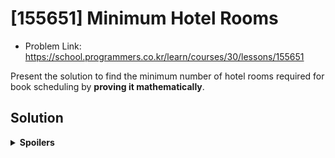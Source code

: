 # [155651] Minimum Hotel Rooms
* Problem Link: https://school.programmers.co.kr/learn/courses/30/lessons/155651

Present the solution to find the minimum number of hotel rooms required for book scheduling by **proving it mathematically**.
  
## Solution
<details>
  <summary><b>Spoilers</b></summary>
  This kind of problem is called <b>"Interval Partitioning"</b>, and its solution is <b>Greedy Algorithm</b>.

### Wrong Approach
**※ Warning: This approach is not correct. See below for the correct one. ※**

Without sorting, just applied a FIFO concept; first booking, first scheduling.

1. Read the start time & end time of the first booking.
2. Examine the 1st, 2nd, 3rd, ... N-th room schedule.
  
  a. If a room schedule can accept the booking, put it into the schedule.

  b. If not, examine the next room schedule.

3. The total number of room schedules will be the answer.

### Counter-Examples
We will sort the bookings, and then schedule them one by one.
For each sorting method, the upper schedule is a counter-example.
The lower one is the right answer, which sorts the bookings by start time.
#### No Sort
![image](https://github.com/reruo321/CPP-Self-Study/assets/48712088/cce337f5-3340-4aa1-9419-7d6b6151ecac)

#### Shortest First
![image](https://github.com/reruo321/CPP-Self-Study/assets/48712088/224e38ae-6bb0-4b89-8c7a-d23e0db3b358)

### Real Solution
There is one thing to add to my approach: sort all bookings by its start time in ascending order. It will prevent the counter-examples.

#### Proof
How can we prove that greedy algorithm for interval partitioning is optimal?
</details>
